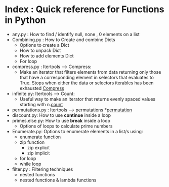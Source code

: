 # Index : Quick reference for Functions in Python

* any.py : How to find / identify null, none , 0 elements on a list
* Combining.py : How to Create and combine Dicts
    * Options to create a Dict
    * How to unpack Dict 
    * How to add elements Dict
    * For loop
* compress.py : Itertools --> Compress:
    * Make an iterator that filters elements from data returning only those that have a corresponding element in selectors that evaluates to True. Stops when either the data or selectors iterables has been exhausted [Compress](https://docs.python.org/2/library/itertools.html#itertools.compress)
* infinite.py: Itertools --> Count:
    * Useful way to make an iterator that returns evenly spaced values starting with n.[count](https://docs.python.org/2/library/itertools.html#itertools.count)
* permutations.py : Itertools --> permutations 
    *[permutation](https://docs.python.org/2/library/itertools.html#itertools.permutations)
* discount.py: How to use **continue** inside a loop
* primes.else.py: How to use **break** inside a loop
    * Options of loops to calculate prime numbers
* Enumerate.py: Options to enumerate elements in a list/s using:
    * enumerate function
    * zip function
        * zip explicit
        * zip implicit
    * for loop
    * while loop
* filter.py : Filtering techniques
    * nested functions 
    * nested functions & lambda functions
